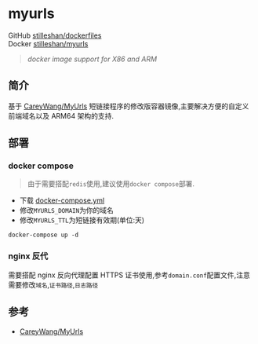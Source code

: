 # myurls

GitHub [stilleshan/dockerfiles](https://github.com/stilleshan/dockerfiles)  
Docker [stilleshan/myurls](https://hub.docker.com/r/stilleshan/myurls)
> *docker image support for X86 and ARM*

## 简介
基于 [CareyWang/MyUrls](https://github.com/CareyWang/MyUrls) 短链接程序的修改版容器镜像,主要解决方便的自定义前端域名以及 ARM64 架构的支持.

## 部署
### docker compose
> 由于需要搭配`redis`使用,建议使用`docker compose`部署.

- 下载 [docker-compose.yml](https://raw.githubusercontent.com/stilleshan/dockerfiles/main/myurls/docker-compose.yml)
- 修改`MYURLS_DOMAIN`为你的域名
- 修改`MYURLS_TTL`为短链接有效期(单位:天)
```shell
docker-compose up -d
```

### nginx 反代
需要搭配 nginx 反向代理配置 HTTPS 证书使用,参考`domain.conf`配置文件,注意需要修改`域名`,`证书路径`,`日志路径`

## 参考
- [CareyWang/MyUrls](https://github.com/CareyWang/MyUrls)
